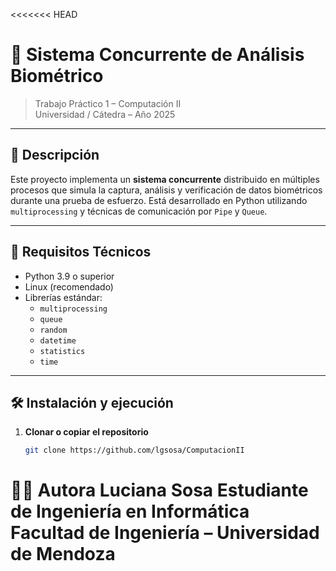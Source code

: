 <<<<<<< HEAD
# 🧠 Sistema Concurrente de Análisis Biométrico

> Trabajo Práctico 1 – Computación II  
> Universidad / Cátedra – Año 2025

---

## 📌 Descripción

Este proyecto implementa un **sistema concurrente** distribuido en múltiples procesos que simula la captura, análisis y verificación de datos biométricos durante una prueba de esfuerzo. Está desarrollado en Python utilizando `multiprocessing` y técnicas de comunicación por `Pipe` y `Queue`.

---

## 🔧 Requisitos Técnicos

- Python 3.9 o superior
- Linux (recomendado)
- Librerías estándar:
  - `multiprocessing`
  - `queue`
  - `random`
  - `datetime`
  - `statistics`
  - `time`

---

## 🛠️ Instalación y ejecución

1. **Clonar o copiar el repositorio**
   ```bash
   git clone https://github.com/lgsosa/ComputacionII

👩‍💻 Autora
Luciana Sosa
Estudiante de Ingeniería en Informática
Facultad de Ingeniería – Universidad de Mendoza
=======
